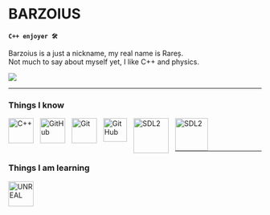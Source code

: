 # BARZOIUS

**`C++ enjoyer 🛠`**
                                                                    
Barzoius is a just a nickname, my real name is Rareș.                            
Not much to say about myself yet, I like C++ and physics.                           
               
   <p align="left">
      <a href="https://www.linkedin.com/in/moisel-rares-936258268/">
       <img src="https://img.shields.io/badge/linkedin-%230077B5.svg?&style=for-the-badge&logo=linkedin&logoColor=white" /> </a>
   
---
   ###  Things I know
   
   <img align="left" alt="C++" width="50px" style="padding-right:10px;" src="https://cdn.jsdelivr.net/gh/devicons/devicon/icons/cplusplus/cplusplus-line.svg"/>
   <img align="left" alt="GitHub" width="50px" style="padding-right:10px;" src="https://cdn.jsdelivr.net/gh/devicons/devicon/icons/github/github-original.svg" />
   <img align="left" alt="Git" width="50px" style="padding-right:10px;" src="https://cdn.jsdelivr.net/gh/devicons/devicon/icons/git/git-original.svg" />
   <img align="left" alt="GitHub" width="47px" style="padding-right:10px;" src="https://cdn.jsdelivr.net/gh/devicons/devicon/icons/cmake/cmake-original.svg" />
   <img align="left" alt="SDL2" width="70px" style="padding-right:10px;" src="https://cdn.jsdelivr.net/gh/devicons/devicon/icons/opengl/opengl-plain.svg" />
   <img align="left" alt="SDL2" width="65px" style="padding-right:10px;" src="https://cdn.jsdelivr.net/gh/devicons/devicon/icons/sdl/sdl-plain.svg" /><br><br><br>


---
   ### Things I am learning
   
   <img align="left" alt="UNREAL" width="50px" style="padding-right:10px;" src="https://cdn.jsdelivr.net/gh/devicons/devicon/icons/unrealengine/unrealengine-original.svg" />
  
   
